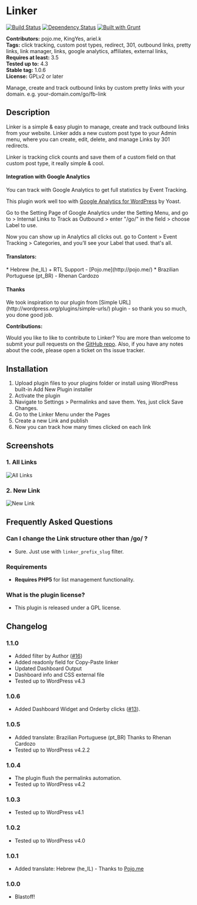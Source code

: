 # Linker #
[![Build Status](https://travis-ci.org/KingYes/wp-linker.svg?branch=master)](https://travis-ci.org/KingYes/wp-linker) [![Dependency Status](https://david-dm.org/KingYes/wp-linker/dev-status.svg)](https://david-dm.org/KingYes/wp-linker#info=devDependencies) [![Built with Grunt](https://cdn.gruntjs.com/builtwith.png)](http://gruntjs.com/)

**Contributors:** pojo.me, KingYes, ariel.k  
**Tags:** click tracking, custom post types, redirect, 301, outbound links, pretty links, link manager, links, google analytics, affiliates, external links,  
**Requires at least:** 3.5  
**Tested up to:** 4.3  
**Stable tag:** 1.0.6  
**License:** GPLv2 or later  

Manage, create and track outbound links by custom pretty links with your domain. e.g. your-domain.com/go/fb-link

## Description ##

Linker is a simple & easy plugin to manage, create and track outbound links from your website. Linker adds a new custom post type to your Admin menu, where you can create, edit, delete, and manage Links by 301 redirects.

Linker is tracking click counts and save them of a custom field on that custom post type, it really simple & cool.

<h4>Integration with Google Analytics</h4>
You can track with Google Analytics to get full statistics by Event Tracking.

 This plugin work well too with [Google Analytics for WordPress](http://wordpress.org/plugins/google-analytics-for-wordpress/) by Yoast.

Go to the Setting Page of Google Analytics under the Setting Menu, and go to > Internal Links to Track as Outbound  > enter "/go/" in the field > choose Label to use.

Now you can show up in Analytics all clicks out. go to Content > Event Tracking > Categories, and you’ll see your Label that used. that's all.

<h4>Translators:</h4>
* Hebrew (he_IL) + RTL Support - [Pojo.me](http://pojo.me/)
* Brazilian Portuguese (pt_BR) - Rhenan Cardozo

<h4>Thanks</h4>
We took inspiration to our plugin from [Simple URL](http://wordpress.org/plugins/simple-urls/) plugin - so thank you so much, you done good job.

<strong>Contributions:</strong><br />

Would you like to like to contribute to Linker? You are more than welcome to submit your pull requests on the [GitHub repo](https://github.com/KingYes/wp-linker). Also, if you have any notes about the code, please open a ticket on ths issue tracker.


## Installation ##

1. Upload plugin files to your plugins folder or install using WordPress built-in Add New Plugin installer
1. Activate the plugin
1. Navigate to Settings > Permalinks and save them. Yes, just click Save Changes.
1. Go to the Linker Menu under the Pages
1. Create a new Link and publish
1. Now you can track how many times clicked on each link

## Screenshots ##

### 1. All Links ###
![All Links](http://s.wordpress.org/extend/plugins/linker/screenshot-1.png)

### 2. New Link ###
![New Link](http://s.wordpress.org/extend/plugins/linker/screenshot-2.png)


## Frequently Asked Questions ##

### Can I change the Link structure other than /go/ ? ###
* Sure. Just use with `linker_prefix_slug` filter.

### Requirements ###
* __Requires PHP5__ for list management functionality.

### What is the plugin license? ###
* This plugin is released under a GPL license.


## Changelog ##


### 1.1.0 ###
* Added filter by Author ([#16](https://github.com/KingYes/wp-linker/pull/16))
* Added readonly field for Copy-Paste linker
* Updated Dashboard Output
* Dashboard info and CSS external file
* Tested up to WordPress v4.3

### 1.0.6 ###
* Added Dashboard Widget and Orderby clicks ([#13](https://github.com/KingYes/wp-linker/pull/13)).

### 1.0.5 ###
* Added translate: Brazilian Portuguese (pt_BR) Thanks to Rhenan Cardozo
* Tested up to WordPress v4.2.2

### 1.0.4 ###
* The plugin flush the permalinks automation.
* Tested up to WordPress v4.2

### 1.0.3 ###
* Tested up to WordPress v4.1

### 1.0.2 ###
* Tested up to WordPress v4.0

### 1.0.1 ###
* Added translate: Hebrew (he_IL) - Thanks to [Pojo.me](http://pojo.me/)

### 1.0.0 ###
* Blastoff!

